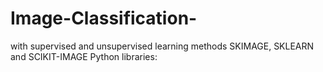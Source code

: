 # Image-Classification-
with supervised and unsupervised learning methods SKIMAGE, SKLEARN and SCIKIT-IMAGE Python libraries:
